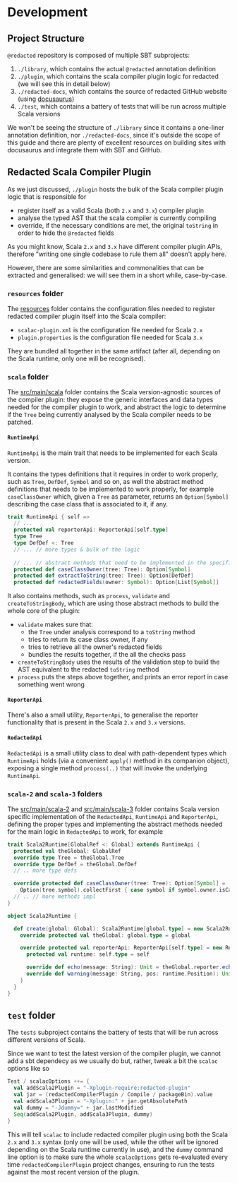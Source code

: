 # Development

## Project Structure

`@redacted` repository is composed of multiple SBT subprojects:

1. `./library`, which contains the actual `@redacted` annotation definition
2. `./plugin`, which contains the scala compiler plugin logic for redacted (we will see this in detail below)
3. `./redacted-docs`, which contains the source of redacted GitHub website (using [docusaurus](http://docusaurus.io/))
4. `./test`, which contains a battery of tests that will be run across multiple Scala versions

We won't be seeing the structure of `./library` since it contains a one-liner annotation definition, nor
`./redacted-docs`, since it's outside the scope of this guide and there are plenty of excellent resources on building
sites with docusaurus and integrate them with SBT and GitHub.

## Redacted Scala Compiler Plugin

As we just discussed, `./plugin` hosts the bulk of the Scala compiler plugin logic that is responsible for

* register itself as a valid Scala (both `2.x` and `3.x`) compiler plugin
* analyse the typed AST that the scala compiler is currently compiling
* override, if the necessary conditions are met, the original `toString` in order to hide the `@redacted` fields

As you might know, Scala `2.x` and `3.x` have different compiler plugin APIs, therefore "writing one single codebase
to rule them all" doesn't apply here.

However, there are some similarities and commonalities that can be extracted and generalised: we will see them in a
short while, case-by-case.

### `resources` folder

The [resources](https://github.com/polentino/redacted/tree/main/plugin/src/main/resources) folder contains the
configuration files needed to register redacted compiler plugin itself into the Scala compiler:

* `scalac-plugin.xml` is the configuration file needed for Scala `2.x`
* `plugin.properties` is the configuration file needed for Scala `3.x`

They are bundled all together in the same artifact (after all, depending on the Scala runtime, only one will be
recognised).

### `scala` folder

The [src/main/scala](https://github.com/polentino/redacted/tree/main/plugin/src/main/scala) folder contains the Scala
version-agnostic sources of the compiler plugin: they expose the generic interfaces and data types needed for the
compiler plugin to work, and abstract the logic to determine if the `Tree` being currently analysed by the Scala
compiler needs to be patched.

#### `RuntimeApi`

`RuntimeApi` is the main trait that needs to be implemented for each Scala version.

It contains the types definitions that it requires in order to work properly, such as `Tree`, `DefDef`, `Symbol` and so
on, as well the abstract method definitions that needs to be implemented to work properly, for example `caseClassOwner`
which, given a `Tree` as parameter, returns an `Option[Symbol]` describing the case class that is associated to it, if
any.

```scala title="RuntimeApi.scala"
trait RuntimeApi { self =>
  // ...
  protected val reporterApi: ReporterApi[self.type]
  type Tree
  type DefDef <: Tree
  // ... // more types & bulk of the logic
  
  // ... // abstract methods that need to be implemented in the specific Scala version
  protected def caseClassOwner(tree: Tree): Option[Symbol]
  protected def extractToString(tree: Tree): Option[DefDef]
  protected def redactedFields(owner: Symbol): Option[List[Symbol]]

```

It also contains methods, such as `process`, `validate` and `createToStringBody`, which are using those abstract methods
to build the whole core of the plugin:

* `validate` makes sure that:
    * the `Tree` under analysis correspond to a `toString` method
    * tries to return its case class owner, if any
    * tries to retrieve all the owner's redacted fields
    * bundles the results together, if the all the checks pass
* `createToStringBody` uses the results of the validation step to build the AST equivalent to the redacted `toString`
  method
* `process` puts the steps above together, and prints an error report in case something went wrong

#### `ReporterApi`

There's also a small utility, `ReporterApi`, to generalise the reporter functionality that is present in the Scala `2.x`
and `3.x` versions.

#### `RedactedApi`

`RedactedApi` is a small utility class to deal with path-dependent types which `RuntimeApi` holds (via a convenient
`apply()` method in its companion object), exposing a single method `process(..)` that will invoke the underlying
`RuntimeApi`.

### `scala-2` and `scala-3` folders

The [src/main/scala-2](https://github.com/polentino/redacted/tree/main/plugin/src/main/scala-2) and
[src/main/scala-3](https://github.com/polentino/redacted/tree/main/plugin/src/main/scala-3) folder contains Scala
version specific implementation of the `RedactedApi`, `RuntimeApi` and `ReporterApi`, defining the proper types and
implementing the abstract methods needed for the main logic in `RedactedApi` to work, for example

```scala title="scala-2/.../Scala2Runtime.scala"
trait Scala2Runtime[GlobalRef <: Global] extends RuntimeApi {
  protected val theGlobal: GlobalRef
  override type Tree = theGlobal.Tree
  override type DefDef = theGlobal.DefDef
  // .. more type defs

  override protected def caseClassOwner(tree: Tree): Option[Symbol] =
    Option(tree.symbol).collectFirst { case symbol if symbol.owner.isCaseClass => symbol.owner }
  // .. // more methods impl
}

object Scala2Runtime {

  def create(global: Global): Scala2Runtime[global.type] = new Scala2Runtime[global.type] { self =>
    override protected val theGlobal: global.type = global

    override protected val reporterApi: ReporterApi[self.type] = new ReporterApi[self.type] {
      protected val runtime: self.type = self

      override def echo(message: String): Unit = theGlobal.reporter.echo(message)
      override def warning(message: String, pos: runtime.Position): Unit = theGlobal.reporter.warning(pos, message)
    }
  }
}
```

## `test` folder

The `tests` subproject contains the battery of tests that will be run across different versions of Scala.

Since we want to test the latest version of the compiler plugin, we cannot add a sbt dependecy as we usually do but,
rather, tweak a bit the `scalac` options like so

```scala
Test / scalacOptions ++= {
  val addScala2Plugin = "-Xplugin-require:redacted-plugin"
  val jar = (redactedCompilerPlugin / Compile / packageBin).value
  val addScala3Plugin = "-Xplugin:" + jar.getAbsolutePath
  val dummy = "-Jdummy=" + jar.lastModified
  Seq(addScala2Plugin, addScala3Plugin, dummy)
}
```

This will tell `scalac` to include redacted compiler plugin using both the Scala `2.x` and `3.x` syntax (only one
will be used, while the other will be ignored depending on the Scala runtime currently in use), and the `dummy` command
line option is to make sure the whole `scalacOptions` gets re-evaluated every time `redactedCompilerPlugin` project
changes, ensuring to run the tests against the most recent version of the plugin.